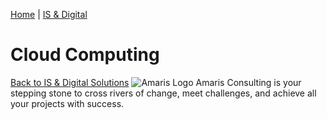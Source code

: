 [Home](https://amaris.com) | [IS & Digital](https://amaris.com/business-line/is-and-digital/)
# Cloud Computing
[Back to IS & Digital Solutions](https://amaris.com/business-line/is-and-digital/)
![Amaris Logo](https://amaris.com/wp-content/themes/amaris/dist/images/amaris-logo-pink.svg)
Amaris Consulting is your stepping stone to cross rivers of change, meet challenges, and achieve all your projects with success.
